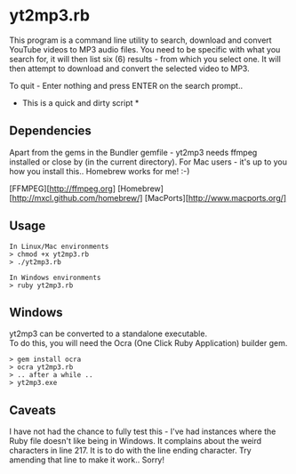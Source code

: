 # yt2mp3.rb

This program is a command line utility to search, download and convert YouTube videos to MP3 audio files.
You need to be specific with what you search for, it will then list six (6) results - from which you select one.
It will then attempt to download and convert the selected video to MP3.

To quit - Enter nothing and press ENTER on the search prompt..

* This is a quick and dirty script *


## Dependencies

Apart from the gems in the Bundler gemfile - yt2mp3 needs ffmpeg installed or close by (in the current directory).
For Mac users - it's up to you how you install this..  Homebrew works for me! :-)

[FFMPEG][http://ffmpeg.org]
[Homebrew][http://mxcl.github.com/homebrew/]
[MacPorts][http://www.macports.org/]


## Usage

    In Linux/Mac environments
    > chmod +x yt2mp3.rb
    > ./yt2mp3.rb

    In Windows environments
    > ruby yt2mp3.rb

## Windows

yt2mp3 can be converted to a standalone executable.  
To do this, you will need the Ocra (One Click Ruby Application) builder gem.

    > gem install ocra
    > ocra yt2mp3.rb
    > .. after a while ..
    > yt2mp3.exe

## Caveats

I have not had the chance to fully test this - I've had instances where the Ruby file doesn't like being in Windows.
It complains about the weird characters in line 217. It is to do with the line ending character.
Try amending that line to make it work..  Sorry!


